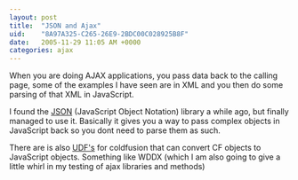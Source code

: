 ```yaml
---
layout: post
title:  "JSON and Ajax"
uid:	"8A97A325-C265-26E9-2BDC00C028925B8F"
date:   2005-11-29 11:05 AM +0000
categories: ajax
---
```

When you are doing AJAX applications, you pass data back to the calling page, some of the examples I have seen are in XML and you then do some parsing of that XML in JavaScript.

I found the <a href="http://www.crockford.com/JSON/index.html">JSON</a> (JavaScript Object Notation) library a while ago, but finally managed to use it. Basically it gives you a way to pass complex objects in JavaScript back so you dont need to parse them as such.

There are is also <a href="http://jehiah.com/projects/cfjson/">UDF's</a> for coldfusion that can convert CF objects to JavaScript objects. Something like WDDX  (which I am also going to give a little whirl in my testing of ajax libraries and methods)